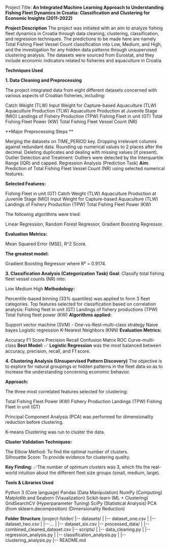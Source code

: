 Project Title: **An Integrated Machine Learning Approach to Understanding Fishing Fleet Dynamics in Croatia: Classification and Clustering for Economic Insights (2011-2022)**


**Project Description**
The project was initiated with an aim to analyze fishing fleet dynamics in Croatia through data cleaning, clustering, classification, and regression techniques. The predictions to be made here are namely Total Fishing Fleet Vessel Count classification into Low, Medium, and High, and the investigation for any hidden data patterns through unsupervised clustering analysis. The datasets were sourced from Eurostat, and they include economic indicators related to fisheries and aquaculture in Croatia.

**Techniques Used**

**1. Data Cleaning and Preprocessing**

The project integrated data from eight different datasets concerned with various aspects of Croatian fisheries, including:

Catch Weight (TLW)
Input Weight for Capture-based Aquaculture (TLW)
Aquaculture Production (TLW)
Aquaculture Production at Juvenile Stage (MIO)
Landings of Fishery Production (TPW)
Fishing Fleet in unit (GT)
Total Fishing Fleet Power (KW)
Total Fishing Fleet Vessel Count (NR)

**Major Preprocessing Steps **

Merging the datasets on TIME_PERIOD key.
Dropping irrelevant columns against redundant data.
Rounding up numerical values to 2 places after the decimal.
Deleting duplicates and dealing with missing values (if present). 
Outlier Detection and Treatment: Outliers were detected by the Interquartile Range (IQR) and capped.
Regression Analysis (Prediction Task)
**Aim**: Prediction of Total Fishing Fleet Vessel Count (NR) using selected numerical features.

**Selected Features:**

Fishing Fleet in unit (GT)
Catch Weight (TLW) 
Aquaculture Production at Juvenile Stage (MIO)
Input Weight for Capture-based Aquaculture (TLW)
Landings of Fishery Production (TPW)
Total Fishing Fleet Power (KW)

The following algorithms were tried:

Linear Regression,
Random Forest Regressor,
Gradient Boosting Regressor.

**Evaluation Metrics:**

Mean Squared Error (MSE), 
R^2 Score.

**The greatest model:**

Gradient Boosting Regressor where R² = 0.9174.

**3. Classification Analysis (Categorization Task)**
**Goal**: Classify total fishing fleet vessel counts (NR) into:

Low
Medium
High
**Methodology:**

Percentile-based binning (33% quantiles) was applied to form 3 fleet categories.
Top features selected for classification based on correlation analysis:
Fishing fleet in unit (GT)
Landings of fishery productions (TPW)
Total fishing fleet power (KW)
**Algorithms applied:**

Support vector machine (SVM) - One-vs-Rest-multi-class strategy
Naive bayes
Logistic regression
K-Nearest Neighbors (KNN)
**Evaluation Metrics:**

Accuracy
F1 Score
Precision
Recall
Confusion Matrix
ROC Curve-multi-class
**Best Model:**
✅ **Logistic Regression** was the most balanced between accuracy, precision, recall, and F1 score.

**4. Clustering Analysis (Unsupervised Pattern Discovery)**
 The objective is to explore for natural groupings or hidden patterns in the fleet data so as to increase the understanding concerning economic behavior. 

**Approach:**

The three most correlated features selected for clustering:

Total Fishing Fleet Power (KW)
Fishery Production Landings (TPW)
Fishing Fleet in unit (GT)

Principal Component Analysis (PCA) was performed for dimensionality reduction before clustering.

K-means Clustering was run to cluster the data.

**Cluster Validation Techniques:**

The Elbow Method: To find the optimal number of clusters.  
Silhouette Score: To provide evidence for clustering quality.  

**Key Finding:**
✅The number of optimum clusters was 3, which fits the real-world intuition about the different fleet size groups (small, medium, large).

**Tools & Libraries Used**

Python 3 (Core language)
Pandas (Data Manipulation)
NumPy (Computing)
Matplotlib and Seaborn (Visualization)
Scikit-learn (ML + Clustering)
GridSearchCV (Hyperparameter Tuning)
SciPy (Statistical Analysis)
PCA (from sklearn.decomposition) (Dimensionality Reduction)

**Folder Structure**
/project-folder/
|-- datasets/
|   |-- dataset_one.csv
|   |-- dataset_two.csv
|   |-- ...
|   |-- dataset_six.csv
|-- processed_data/
|   |-- combined_cleaned_dataset.csv
|-- scripts/
|   |-- data_cleaning.py
|   |-- regression_analysis.py
|   |-- classification_analysis.py
|   |-- clustering_analysis.py
|-- README.md
